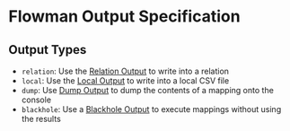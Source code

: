 # Flowman Output Specification


## Output Types

* `relation`: Use the [Relation Output](relation.md) to write into a relation
* `local`: Use the [Local Output](local.md) to write into a local CSV file
* `dump`: Use [Dump Output](dump.md) to dump the contents of a mapping onto the console
* `blackhole`: Use a [Blackhole Output](blackhole.md) to execute mappings without using the results
